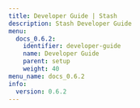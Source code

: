 ```yaml
---
title: Developer Guide | Stash
description: Stash Developer Guide
menu:
  docs_0.6.2:
    identifier: developer-guide
    name: Developer Guide
    parent: setup
    weight: 40
menu_name: docs_0.6.2
info:
  version: 0.6.2
---
```


